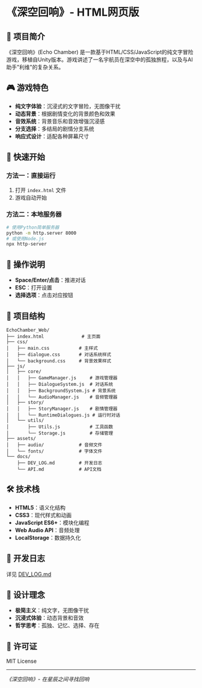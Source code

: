 # 《深空回响》- HTML网页版

## 🌌 项目简介

《深空回响》(Echo Chamber) 是一款基于HTML/CSS/JavaScript的纯文字冒险游戏，移植自Unity版本。游戏讲述了一名宇航员在深空中的孤独旅程，以及与AI助手"利维"的复杂关系。

## 🎮 游戏特色

- **纯文字体验**：沉浸式的文字冒险，无图像干扰
- **动态背景**：根据剧情变化的背景颜色和效果
- **音效系统**：背景音乐和音效增强沉浸感
- **分支选择**：多结局的剧情分支系统
- **响应式设计**：适配各种屏幕尺寸

## 🚀 快速开始

### 方法一：直接运行
1. 打开 `index.html` 文件
2. 游戏自动开始

### 方法二：本地服务器
```bash
# 使用Python简单服务器
python -m http.server 8000
# 或使用Node.js
npx http-server
```

## 🎯 操作说明

- **Space/Enter/点击**：推进对话
- **ESC**：打开设置
- **选择选项**：点击对应按钮

## 📁 项目结构

```
EchoChamber_Web/
├── index.html              # 主页面
├── css/
│   ├── main.css           # 主样式
│   ├── dialogue.css       # 对话系统样式
│   └── background.css     # 背景效果样式
├── js/
│   ├── core/
│   │   ├── GameManager.js     # 游戏管理器
│   │   ├── DialogueSystem.js  # 对话系统
│   │   ├── BackgroundSystem.js # 背景系统
│   │   └── AudioManager.js    # 音频管理器
│   ├── story/
│   │   ├── StoryManager.js    # 剧情管理器
│   │   └── RuntimeDialogues.js # 运行时对话
│   └── utils/
│       ├── Utils.js           # 工具函数
│       └── Storage.js         # 存储管理
├── assets/
│   ├── audio/             # 音频文件
│   └── fonts/             # 字体文件
└── docs/
    ├── DEV_LOG.md         # 开发日志
    └── API.md             # API文档
```

## 🛠️ 技术栈

- **HTML5**：语义化结构
- **CSS3**：现代样式和动画
- **JavaScript ES6+**：模块化编程
- **Web Audio API**：音频处理
- **LocalStorage**：数据持久化

## 📝 开发日志

详见 [DEV_LOG.md](docs/DEV_LOG.md)

## 🎨 设计理念

- **极简主义**：纯文字，无图像干扰
- **沉浸式体验**：动态背景和音效
- **哲学思考**：孤独、记忆、选择、存在

## 📄 许可证

MIT License

---

*《深空回响》- 在星辰之间寻找回响*
